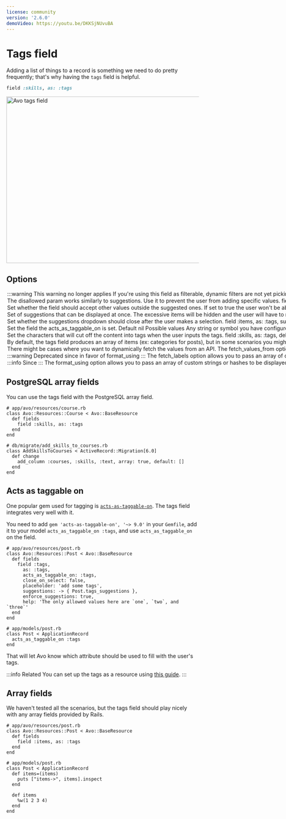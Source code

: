 ```yaml
---
license: community
version: '2.6.0'
demoVideo: https://youtu.be/DKKSjNUvuBA
---
```


# Tags field

Adding a list of things to a record is something we need to do pretty frequently; that's why having the `tags` field is helpful.

```ruby
field :skills, as: :tags
```

<Image src="/assets/img/fields/tags-field/basic.gif" width="786" height="436" alt="Avo tags field" />

## Options

<Option name="`suggestions`">

:::warning
**This warning no longer applies** <VersionReq version="3.11.8" />

If you're using this field as `filterable`, dynamic filters are not yet picking these suggestions.

Please use the custom dynamic filters [suggestions](../dynamic-filters#suggestions) option to specify filter suggestions.
:::

You can give suggestions to your users to pick from which will be displayed to the user as a dropdown under the field.

```ruby{4,10-12}
# app/avo/resources/course.rb
class Avo::Resources::Course < Avo::BaseResource
  def fields
    field :skills, as: :tags, suggestions: -> { record.skill_suggestions }
  end
end

# app/models/course.rb
class Course < ApplicationRecord
  def skill_suggestions
    ['example suggestion', 'example tag', self.name]
  end
end
```

<Image src="/assets/img/fields/tags-field/suggestions.gif" width="786" height="436" alt="Avo tags field" />

#### Default

`[]`

#### Possible values

The `suggestions` option can be an array of strings, an object with the keys `value`, `label`, and (optionally) `avatar`, or a lambda that returns an array of that type of object.

The lambda is run inside a [`ExecutionContext`](./../execution-context.html), so it has access to the `record`, `resource`, `request`, `params`, `view`, and `view_context` along with other things.

```ruby{5-21}
# app/models/post.rb
class Post < ApplicationRecord
  def self.tags_suggestions
    # Example of an array of more advanced objects
    [
      {
        value: 1,
        label: 'one',
        avatar: 'https://images.unsplash.com/photo-1560363199-a1264d4ea5fc?ixlib=rb-1.2.1&ixid=MnwxMjA3fDB8MHxwaG90by1wYWdlfHx8fGVufDB8fHx8&auto=format&w=256&h=256&fit=crop',
      },
      {
        value: 2,
        label: 'two',
        avatar: 'https://images.unsplash.com/photo-1567254790685-6b6d6abe4689?ixlib=rb-1.2.1&ixid=MnwxMjA3fDB8MHxwaG90by1wYWdlfHx8fGVufDB8fHx8&auto=format&w=256&h=256&fit=crop',
      },
      {
        value: 3,
        label: 'three',
        avatar: 'https://images.unsplash.com/photo-1560765447-da05a55e72f8?ixlib=rb-1.2.1&ixid=MnwxMjA3fDB8MHxwaG90by1wYWdlfHx8fGVufDB8fHx8&auto=format&w=256&h=256&fit=crop',
      },
    ]
  end
end
```

</Option>

<Option name="`disallowed`">

The `disallowed` param works similarly to `suggestions`. Use it to prevent the user from adding specific values.

```ruby{3}
field :skills,
  as: :tags,
  disallowed: ["not", "that"]
```

<Image src="/assets/img/fields/tags-field/disallowed.gif" width="786" height="436" alt="Avo tags field" />

#### Default

`[]`

#### Possible values

An array of strings representing the value that can't be stored in the database.

</Option>

<Option name="`enforce_suggestions`">

Set whether the field should accept other values outside the suggested ones. If set to `true` the user won't be able to add anything else than what you posted in the `suggestions` option.

```ruby{4}
field :skills,
  as: :tags,
  suggestions: %w(one two three),
  enforce_suggestions: true
```

<Image src="/assets/img/fields/tags-field/enforce_suggestions.gif" width="786" height="436" alt="Avo tags field" />

<!-- @include: ./../common/default_boolean_false.md-->

</Option>

<Option name="`suggestions_max_items`">

Set of suggestions that can be displayed at once. The excessive items will be hidden and the user will have to narrow down the query to see them.

```ruby{4}
field :skills,
  as: :tags,
  suggestions: %w(one two three),
  suggestions_max_items: 2
```

<Image src="/assets/img/fields/tags-field/suggestions_max_items.gif" width="600" height="302" alt="Avo tags field - suggestions max items option" />

#### Default

`20`

#### Possible values

Integers
</Option>

<Option name="`close_on_select`">

Set whether the `suggestions` dropdown should close after the user makes a selection.

```ruby{4}
field :items,
  as: :tags,
  suggestions: -> { Post.tags_suggestions },
  close_on_select: true
```

<Image src="/assets/img/fields/tags-field/close_on_select.gif" width="786" height="436" alt="Avo tags field" />

<!-- @include: ./../common/default_boolean_false.md-->
</Option>

<Option name="`acts_as_taggable_on`">

Set the field the `acts_as_taggable_on` is set.

#### Default

`nil`

#### Possible values

Any string or symbol you have configured on your corresponding model.
</Option>

<Option name="`delimiters`">

Set the characters that will cut off the content into tags when the user inputs the tags.

```ruby{3}
field :skills,
  as: :tags,
  delimiters: [",", " "]
```

<Image src="/assets/img/fields/tags-field/delimiters.gif" width="786" height="436" alt="Avo tags field" />

#### Default

`[","]`

#### Possible values

`[",", " "]`

Valid values are comma `,` and space ` `.

</Option>


<Option name="`mode`">

By default, the tags field produces an array of items (ex: categories for posts), but in some scenarios you might want it to produce a single value (ex: dynamically search for users and select just one). Use `mode: :select` to make the field produce a single value as opposed to an array of values.

```ruby{3}
field :skills,
  as: :tags,
  mode: :select
```

#### Default

`nil`

#### Possible values

Valid values are `nil` for array values and `select` for a single value.

<Image src="/assets/img/fields/tags-field/mode-select.gif" width="800" height="666" alt="" />

</Option>

<Option name="`fetch_values_from`">

There might be cases where you want to dynamically fetch the values from an API. The `fetch_values_from` option enables you to pass a URL from where the field should suggest values.

This options works wonderful when used in [Actions](./../actions/overview.md).

```ruby{3}
field :skills,
  as: :tags,
  fetch_values_from: "/avo/resources/skills/skills_for_user"
```

When the user searches for a record, the field will perform a request to the server to fetch the records that match that query.

<Image src="/assets/img/fields/tags-field/mode-select.gif" width="800" height="666" alt="" />

<br>

#### Default

`nil`

#### Possible values

Valid values are `nil`, a string, or a block that evaluates to a string. The string should resolve to an endpoint that returns an array of objects with the keys `value` and `label`.

::: code-group

```ruby{2-10} [app/controllers/avo/skills_controller.rb]
class Avo::SkillsController < Avo::ResourcesController
  def skills_for_user
    skills = Skill.all.map do |skill|
      {
        value: skill.id,
        label: skill.name
      }
    end
    render json: skills
  end
end
```

```ruby{13} [config/routes.rb]
Rails.application.routes.draw do
  # your routes

  authenticate :user, ->(user) { user.is_admin? } do
    mount Avo::Engine, at: Avo.configuration.root_path
  end
end

if defined? ::Avo
  Avo::Engine.routes.draw do
    scope :resources do
      # Add route for the skills_for_user action
      get "skills/skills_for_user", to: "skills#skills_for_user"
    end
  end
end
```
:::

:::info
When using the `fetch_labels_from` pattern, on the <Show /> and <Index /> views you will see the `id` of those options instead of the label.
That is expected, because you are storing the `id`s in the database and the field can't know what labels those `id`s have.

To mitigate that use the `fetch_labels` option.
:::

</Option>

<Option name="`fetch_labels`">

:::warning
Deprecated since <Version version="3.10" /> in favor of [`format_using`](tags#format_using)
:::

The `fetch_labels` option allows you to pass an array of custom strings to be displayed on the tags field. This option is useful when Avo is displaying a bunch of IDs and you want to show some custom label from that ID's record.

```ruby{4-6}
field :skills,
  as: :tags,
  fetch_values_from: "/avo/resources/skills/skills_for_user",
  fetch_labels: -> {
    Skill.where(id: record.skills).pluck(:name)
  }
```

In the above example, `fetch_labels` is a lambda that retrieves the names of the skills stored in the record's `skills` property.

When you use `fetch_labels`, Avo passes the current `resource` and `record` as arguments to the lambda function. This gives you access to the hydrated resource and the current record.

#### Default

Avo's default behavior on tags

#### Possible values

- Array of strings
</Option>

<Option name="`format_using`" since="3.10">

:::info
Since <Version version="3.10" />
:::

The `format_using` option allows you to pass an array of custom strings or hashes to be displayed on the tags field. This option is useful when Avo is displaying a bunch of IDs and you want to show some custom label from that ID's record.

```ruby{4-11}
field :skills,
  as: :tags,
  fetch_values_from: "/avo/resources/skills/skills_for_user",
  format_using: -> {
    Skill.find(value).map do |skill|
      {
        value: skill.id,
        label: skill.name
      }
    end
  }
```

In the above example, `format_using` is a lambda that retrieves the names and the ids of the skills stored in the record's `skills` property.

When you use `format_using`, Avo passes the `value`, current `resource` and `record` as arguments to the lambda function. This gives you access to the hydrated resource and the current record.

#### Default

Avo's default behavior on tags

#### Possible values

- Array of strings, notice that this will replace the DB values
- Array of hashes with `value` and `label` keys. WIll show the `label` and store the `value`
</Option>

## PostgreSQL array fields

You can use the tags field with the PostgreSQL array field.

```ruby{11}
# app/avo/resources/course.rb
class Avo::Resources::Course < Avo::BaseResource
  def fields
    field :skills, as: :tags
  end
end

# db/migrate/add_skills_to_courses.rb
class AddSkillsToCourses < ActiveRecord::Migration[6.0]
  def change
    add_column :courses, :skills, :text, array: true, default: []
  end
end
```

## Acts as taggable on

One popular gem used for tagging is [`acts-as-taggable-on`](https://github.com/mbleigh/acts-as-taggable-on). The tags field integrates very well with it.

You need to add `gem 'acts-as-taggable-on', '~> 9.0'` in your `Gemfile`, add it to your model `acts_as_taggable_on :tags`, and use `acts_as_taggable_on` on the field.

```ruby{6}
# app/avo/resources/post.rb
class Avo::Resources::Post < Avo::BaseResource
  def fields
    field :tags,
      as: :tags,
      acts_as_taggable_on: :tags,
      close_on_select: false,
      placeholder: 'add some tags',
      suggestions: -> { Post.tags_suggestions },
      enforce_suggestions: true,
      help: 'The only allowed values here are `one`, `two`, and `three`'
  end
end

# app/models/post.rb
class Post < ApplicationRecord
  acts_as_taggable_on :tags
end
```

That will let Avo know which attribute should be used to fill with the user's tags.

:::info Related
You can set up the tags as a resource using [this guide](./../guides/act-as-taggable-on-integration).
:::

## Array fields

We haven't tested all the scenarios, but the tags field should play nicely with any array fields provided by Rails.

```ruby{10-12,14-16}
# app/avo/resources/post.rb
class Avo::Resources::Post < Avo::BaseResource
  def fields
    field :items, as: :tags
  end
end

# app/models/post.rb
class Post < ApplicationRecord
  def items=(items)
    puts ["items->", items].inspect
  end

  def items
    %w(1 2 3 4)
  end
end
```
